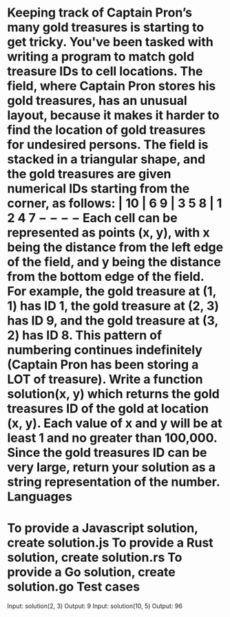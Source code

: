 Keeping track of Captain Pron’s many gold treasures is starting to get tricky. You've been
tasked with writing a program to match gold treasure IDs to cell locations.
The field, where Captain Pron stores his gold treasures, has an unusual layout, because it
makes it harder to find the location of gold treasures for undesired persons. The field is
stacked in a triangular shape, and the gold treasures are given numerical IDs starting from
the corner, as follows:
| 10
| 6 9
| 3 5 8
| 1 2 4 7
− − − −
Each cell can be represented as points (x, y), with x being the distance from the left edge of
the field, and y being the distance from the bottom edge of the field.
For example, the gold treasure at (1, 1) has ID 1, the gold treasure at (2, 3) has ID 9, and the
gold treasure at (3, 2) has ID 8. This pattern of numbering continues indefinitely (Captain
Pron has been storing a LOT of treasure).
Write a function solution(x, y) which returns the gold treasures ID of the gold at location (x,
y). Each value of x and y will be at least 1 and no greater than 100,000. Since the gold
treasures ID can be very large, return your solution as a string representation of the number.
Languages
=========
To provide a Javascript solution, create solution.js
To provide a Rust solution, create solution.rs
To provide a Go solution, create solution.go
Test cases
========
Input: solution(2, 3)
Output: 9
Input: solution(10, 5)
Output: 96
